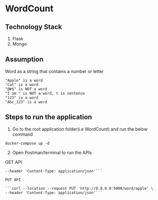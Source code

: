 # WordCount

## Technology Stack 

1. Flask
2. Mongo

## Assumption

Word as a string that contains a number or letter

```
"Apple" is a word
"Cat" is a word
"@#$" is NOT a word
"I am " is NOT a word, t is sentence
"123" is a word
"Abc_123" is a word
```

## Steps to run the application 

1. Go to the root application folder(i.e WordCount) and run the below command

```docker-compose up -d```

2. Open Postman/terminal to run the APIs

GET API

```curl --location --request GET 'http://0.0.0.0:5000/word/cds' \
--header 'Content-Type: application/json'```

PUT API

```curl --location --request PUT 'http://0.0.0.0:5000/word/apple' \
--header 'Content-Type: application/json'```

